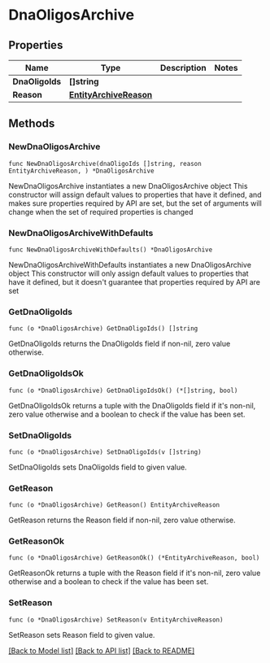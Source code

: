 # DnaOligosArchive

## Properties

Name | Type | Description | Notes
------------ | ------------- | ------------- | -------------
**DnaOligoIds** | **[]string** |  | 
**Reason** | [**EntityArchiveReason**](EntityArchiveReason.md) |  | 

## Methods

### NewDnaOligosArchive

`func NewDnaOligosArchive(dnaOligoIds []string, reason EntityArchiveReason, ) *DnaOligosArchive`

NewDnaOligosArchive instantiates a new DnaOligosArchive object
This constructor will assign default values to properties that have it defined,
and makes sure properties required by API are set, but the set of arguments
will change when the set of required properties is changed

### NewDnaOligosArchiveWithDefaults

`func NewDnaOligosArchiveWithDefaults() *DnaOligosArchive`

NewDnaOligosArchiveWithDefaults instantiates a new DnaOligosArchive object
This constructor will only assign default values to properties that have it defined,
but it doesn't guarantee that properties required by API are set

### GetDnaOligoIds

`func (o *DnaOligosArchive) GetDnaOligoIds() []string`

GetDnaOligoIds returns the DnaOligoIds field if non-nil, zero value otherwise.

### GetDnaOligoIdsOk

`func (o *DnaOligosArchive) GetDnaOligoIdsOk() (*[]string, bool)`

GetDnaOligoIdsOk returns a tuple with the DnaOligoIds field if it's non-nil, zero value otherwise
and a boolean to check if the value has been set.

### SetDnaOligoIds

`func (o *DnaOligosArchive) SetDnaOligoIds(v []string)`

SetDnaOligoIds sets DnaOligoIds field to given value.


### GetReason

`func (o *DnaOligosArchive) GetReason() EntityArchiveReason`

GetReason returns the Reason field if non-nil, zero value otherwise.

### GetReasonOk

`func (o *DnaOligosArchive) GetReasonOk() (*EntityArchiveReason, bool)`

GetReasonOk returns a tuple with the Reason field if it's non-nil, zero value otherwise
and a boolean to check if the value has been set.

### SetReason

`func (o *DnaOligosArchive) SetReason(v EntityArchiveReason)`

SetReason sets Reason field to given value.



[[Back to Model list]](../README.md#documentation-for-models) [[Back to API list]](../README.md#documentation-for-api-endpoints) [[Back to README]](../README.md)


